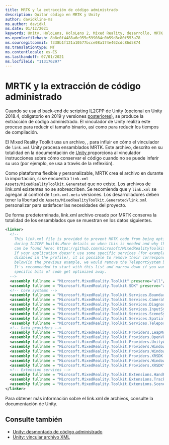 ```yaml
---
title: MRTK y la extracción de código administrado
description: Quitar código en MRTK y Unity
author: davidkline-ms
ms.author: davidkl
ms.date: 01/12/2021
keywords: Unity, HoloLens, HoloLens 2, Mixed Reality, desarrollo, MRTK
ms.openlocfilehash: 8b8e0f4488a6e955e599084c0b59d8c80f553a78
ms.sourcegitcommit: f338b1f121a10577bcce08a174e462cdc86d5874
ms.translationtype: MT
ms.contentlocale: es-ES
ms.lasthandoff: 07/01/2021
ms.locfileid: "113176297"
---
```

# <a name="mrtk-and-managed-code-stripping"></a>MRTK y la extracción de código administrado

Cuando se usa el back-end de scripting IL2CPP de Unity (opcional en Unity 2018.4, obligatorio en 2019 y versiones [posteriores),](https://docs.unity3d.com/Manual/ManagedCodeStripping.html) se produce la extracción de código administrado.
El vinculador de Unity realiza este proceso para reducir el tamaño binario, así como para reducir los tiempos de compilación.

El Mixed Reality Toolkit usa un archivo, , para influir en cómo el vinculador de `link.xml` Unity procesa ensamblados MRTK. Este archivo, descrito en su totalidad en la documentación de [Unity,](https://docs.unity3d.com/Manual/ManagedCodeStripping.html#LinkXML)proporciona al vinculador instrucciones sobre cómo conservar el código cuando no se puede inferir su uso (por ejemplo, se usa a través de la reflexión).

Como plataforma flexible y personalizable, MRTK crea el archivo en durante la importación, si se encuentra `link.xml` `Assets/MixedRealityToolkit.Generated` que no existe. Los archivos de link.xml existentes no se sobrescriben. Se recomienda que y `link.xml` se agregan al control de `link.xml.meta` versiones. Los desarrolladores deben tener la libertad de `Assets/MixedRealityToolkit.Generated/link.xml` personalizar para satisfacer las necesidades del proyecto.

De forma predeterminada, link.xml archivo creado por MRTK conserva la totalidad de los ensamblados que se muestran en los datos siguientes.

``` xml
<linker> 
  <!-- 
    This link.xml file is provided to prevent MRTK code from being optimized away 
    during IL2CPP builds.More details on when this is needed and why this is needed 
    can be found here: https://github.com/microsoft/MixedRealityToolkit-Unity/issues/5273 
    If your application doesn't use some specific services (for example, if teleportation system is 
    disabled in the profile), it is possible to remove their corresponding lines down 
    below(in the previous example, we would remove the TeleportSystem below). 
    It's recommended to start with this list and narrow down if you want to ensure 
    specific bits of code get optimized away. 
  --> 
  <assembly fullname = "Microsoft.MixedReality.Toolkit" preserve="all"/> 
  <assembly fullname = "Microsoft.MixedReality.Toolkit.SDK" preserve="all"/> 
  <!-- Core systems --> 
  <assembly fullname = "Microsoft.MixedReality.Toolkit.Services.BoundarySystem" preserve="all"/> 
  <assembly fullname = "Microsoft.MixedReality.Toolkit.Services.CameraSystem" preserve="all"/> 
  <assembly fullname = "Microsoft.MixedReality.Toolkit.Services.DiagnosticsSystem" preserve="all"/> 
  <assembly fullname = "Microsoft.MixedReality.Toolkit.Services.InputSystem" preserve="all"/> 
  <assembly fullname = "Microsoft.MixedReality.Toolkit.Services.SceneSystem" preserve="all"/> 
  <assembly fullname = "Microsoft.MixedReality.Toolkit.Services.SpatialAwarenessSystem" preserve="all"/> 
  <assembly fullname = "Microsoft.MixedReality.Toolkit.Services.TeleportSystem" preserve="all"/> 
  <!-- Data providers --> 
  <assembly fullname = "Microsoft.MixedReality.Toolkit.Providers.LeapMotion" preserve="all"/> 
  <assembly fullname = "Microsoft.MixedReality.Toolkit.Providers.OpenVR" preserve="all"/> 
  <assembly fullname = "Microsoft.MixedReality.Toolkit.Providers.UnityAR" preserve="all"/> 
  <assembly fullname = "Microsoft.MixedReality.Toolkit.Providers.WindowsMixedReality.Shared" preserve="all"/> 
  <assembly fullname = "Microsoft.MixedReality.Toolkit.Providers.WindowsMixedReality" preserve="all"/> 
  <assembly fullname = "Microsoft.MixedReality.Toolkit.Providers.XRSDK.WindowsMixedReality" preserve="all"/> 
  <assembly fullname = "Microsoft.MixedReality.Toolkit.Providers.WindowsVoiceInput" preserve="all"/> 
  <assembly fullname = "Microsoft.MixedReality.Toolkit.Providers.XRSDK" preserve="all"/> 
  <!-- Extension services --> 
  <assembly fullname = "Microsoft.MixedReality.Toolkit.Extensions.HandPhysics" preserve="all"/> 
  <assembly fullname = "Microsoft.MixedReality.Toolkit.Extensions.Tracking" preserve="all"/> 
  <assembly fullname = "Microsoft.MixedReality.Toolkit.Extensions.SceneTransitionService" preserve="all"/> 
</linker>
```

Para obtener más información sobre el link.xml de archivos, consulte la documentación de Unity.

## <a name="see-also"></a>Consulte también

- [Unity: desmontado de código administrado](https://docs.unity3d.com/Manual/ManagedCodeStripping.html)
- [Unity: vincular archivo XML](https://docs.unity3d.com/Manual/ManagedCodeStripping.html#LinkXML)

